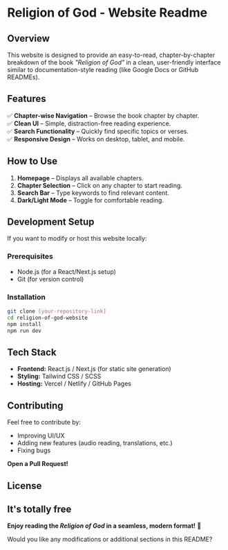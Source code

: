 # **Religion of God - Website Readme**  

## **Overview**  
This website is designed to provide an easy-to-read, chapter-by-chapter breakdown of the book *"Religion of God"* in a clean, user-friendly interface similar to documentation-style reading (like Google Docs or GitHub READMEs).  

## **Features**  
✅ **Chapter-wise Navigation** – Browse the book chapter by chapter.  
✅ **Clean UI** – Simple, distraction-free reading experience.  
✅ **Search Functionality** – Quickly find specific topics or verses.  
✅ **Responsive Design** – Works on desktop, tablet, and mobile.    

## **How to Use**  
1. **Homepage** – Displays all available chapters.  
2. **Chapter Selection** – Click on any chapter to start reading.  
3. **Search Bar** – Type keywords to find relevant content.  
4. **Dark/Light Mode** – Toggle for comfortable reading.  

## **Development Setup**  
If you want to modify or host this website locally:  

### **Prerequisites**  
- Node.js (for a React/Next.js setup)  
- Git (for version control)  

### **Installation**  
```bash
git clone [your-repository-link]
cd religion-of-god-website
npm install
npm run dev
```  

## **Tech Stack**  
- **Frontend:** React.js / Next.js (for static site generation)  
- **Styling:** Tailwind CSS / SCSS  
- **Hosting:** Vercel / Netlify / GitHub Pages  

## **Contributing**  
Feel free to contribute by:  
- Improving UI/UX  
- Adding new features (audio reading, translations, etc.)  
- Fixing bugs  

**Open a Pull Request!**  

## **License**  
It's totally free
---  
**Enjoy reading the *Religion of God* in a seamless, modern format!** 🚀  

Would you like any modifications or additional sections in this README?
